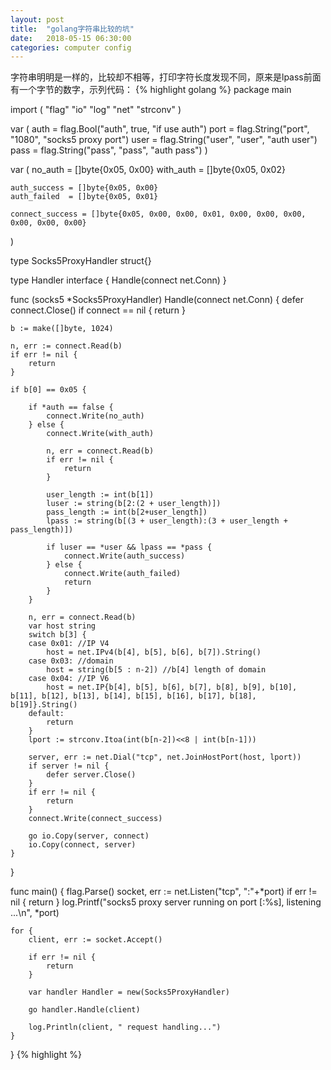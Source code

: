```yaml
---
layout: post
title:  "golang字符串比较的坑"
date:   2018-05-15 06:30:00
categories: computer config
---
```

字符串明明是一样的，比较却不相等，打印字符长度发现不同，原来是lpass前面有一个字节的数字，示列代码：
{% highlight golang %}
package main

import (
	"flag"
	"io"
	"log"
	"net"
	"strconv"
)

var (
	auth = flag.Bool("auth", true, "if use auth")
	port = flag.String("port", "1080", "socks5 proxy port")
	user = flag.String("user", "user", "auth user")
	pass = flag.String("pass", "pass", "auth pass")
)

var (
	no_auth   = []byte{0x05, 0x00}
	with_auth = []byte{0x05, 0x02}

	auth_success = []byte{0x05, 0x00}
	auth_failed  = []byte{0x05, 0x01}

	connect_success = []byte{0x05, 0x00, 0x00, 0x01, 0x00, 0x00, 0x00, 0x00, 0x00, 0x00}
)

type Socks5ProxyHandler struct{}

type Handler interface {
	Handle(connect net.Conn)
}

func (socks5 *Socks5ProxyHandler) Handle(connect net.Conn) {
	defer connect.Close()
	if connect == nil {
		return
	}

	b := make([]byte, 1024)

	n, err := connect.Read(b)
	if err != nil {
		return
	}

	if b[0] == 0x05 {

		if *auth == false {
			connect.Write(no_auth)
		} else {
			connect.Write(with_auth)

			n, err = connect.Read(b)
			if err != nil {
				return
			}

			user_length := int(b[1])
			luser := string(b[2:(2 + user_length)])
			pass_length := int(b[2+user_length])
			lpass := string(b[(3 + user_length):(3 + user_length + pass_length)])

			if luser == *user && lpass == *pass {
				connect.Write(auth_success)
			} else {
				connect.Write(auth_failed)
				return
			}
		}

		n, err = connect.Read(b)
		var host string
		switch b[3] {
		case 0x01: //IP V4
			host = net.IPv4(b[4], b[5], b[6], b[7]).String()
		case 0x03: //domain
			host = string(b[5 : n-2]) //b[4] length of domain
		case 0x04: //IP V6
			host = net.IP{b[4], b[5], b[6], b[7], b[8], b[9], b[10], b[11], b[12], b[13], b[14], b[15], b[16], b[17], b[18], b[19]}.String()
		default:
			return
		}
		lport := strconv.Itoa(int(b[n-2])<<8 | int(b[n-1]))

		server, err := net.Dial("tcp", net.JoinHostPort(host, lport))
		if server != nil {
			defer server.Close()
		}
		if err != nil {
			return
		}
		connect.Write(connect_success)

		go io.Copy(server, connect)
		io.Copy(connect, server)
	}
}

func main() {
	flag.Parse()
	socket, err := net.Listen("tcp", ":"+*port)
	if err != nil {
		return
	}
	log.Printf("socks5 proxy server running on port [:%s], listening ...\n", *port)

	for {
		client, err := socket.Accept()

		if err != nil {
			return
		}

		var handler Handler = new(Socks5ProxyHandler)

		go handler.Handle(client)

		log.Println(client, " request handling...")
	}

}
{% highlight %}
